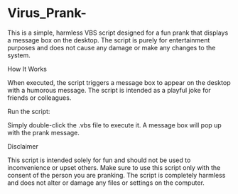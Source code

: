 # Virus_Prank-
This is a simple, harmless VBS script designed for a fun prank that displays a message box on the desktop. The script is purely for entertainment purposes and does not cause any damage or make any changes to the system.

How It Works


When executed, the script triggers a message box to appear on the desktop with a humorous message. The script is intended as a playful joke for friends or colleagues.




Run the script:

Simply double-click the .vbs file to execute it. A message box will pop up with the prank message.

Disclaimer


This script is intended solely for fun and should not be used to inconvenience or upset others.
Make sure to use this script only with the consent of the person you are pranking.
The script is completely harmless and does not alter or damage any files or settings on the computer.


